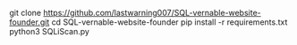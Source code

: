 git clone https://github.com/lastwarning007/SQL-vernable-website-founder.git
cd SQL-vernable-website-founder
pip install -r requirements.txt
python3 SQLiScan.py
